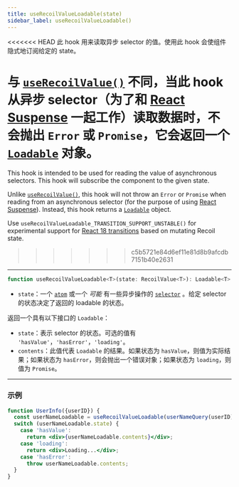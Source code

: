```yaml
---
title: useRecoilValueLoadable(state)
sidebar_label: useRecoilValueLoadable()
---
```


<<<<<<< HEAD
此 hook 用来读取异步 selector 的值。使用此 hook 会使组件隐式地订阅给定的 state。

与 [`useRecoilValue()`](/docs/api-reference/core/useRecoilValue) 不同，当此 hook 从异步 selector（为了和 [React Suspense](https://reactjs.org/docs/concurrent-mode-suspense.html) 一起工作）读取数据时，不会抛出 `Error` 或 `Promise`，它会返回一个 [`Loadable`](/docs/api-reference/core/Loadable) 对象。
=======
This hook is intended to be used for reading the value of asynchronous selectors. This hook will subscribe the component to the given state.

Unlike [`useRecoilValue()`](/docs/api-reference/core/useRecoilValue), this hook will not throw an `Error` or `Promise` when reading from an asynchronous selector (for the purpose of using  [React Suspense](https://reactjs.org/docs/concurrent-mode-suspense.html)). Instead, this hook returns a [`Loadable`](/docs/api-reference/core/Loadable) object.

Use `useRecoilValueLoadable_TRANSITION_SUPPORT_UNSTABLE()` for experimental support for [React 18 transitions](/blog/2022/01/28/0.6.0-release#concurrent-rendering-and-transitions) based on mutating Recoil state.
>>>>>>> c5b5721e84d6ef11e81d8b9afcdb7151b40e2631

---

```jsx
function useRecoilValueLoadable<T>(state: RecoilValue<T>): Loadable<T>
```
- `state`：一个 [`atom`](/docs/api-reference/core/atom) 或一个 _可能_ 有一些异步操作的 [`selector`](/docs/api-reference/core/selector) 。给定 selector 的状态决定了返回的 loadable 的状态。

返回一个具有以下接口的 `Loadable`：

- `state`：表示 selector 的状态。可选的值有 `'hasValue'`，`'hasError'`，`'loading'`。
- `contents`：此值代表 `Loadable` 的结果。如果状态为 `hasValue`，则值为实际结果；如果状态为 `hasError`，则会抛出一个错误对象；如果状态为 `loading`，则值为 `Promise`。

---

### 示例

```jsx
function UserInfo({userID}) {
  const userNameLoadable = useRecoilValueLoadable(userNameQuery(userID));
  switch (userNameLoadable.state) {
    case 'hasValue':
      return <div>{userNameLoadable.contents}</div>;
    case 'loading':
      return <div>Loading...</div>;
    case 'hasError':
      throw userNameLoadable.contents;
  }
}
